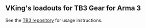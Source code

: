 ## VKing's loadouts for TB3 Gear for Arma 3

See the [TB3 repository](https://github.com/toadball/tb3_gear.VR) for usage instructions.
